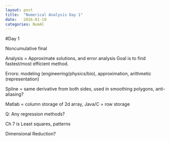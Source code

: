 ```yaml
---
layout: post
title:  "Numerical Analysis Day 1"
date:   2016-01-19
categories: NumAl
---
```

#Day 1

Noncumulative final

Analysis = Approximate solutions, and error analysis
Goal is to find fastest/most efficient method.

Errors: modeling (engineering/physics/bio), approximation, arithmetic (representation)

Spline = same derivative from both sides, used in smoothing polygons, anti-aliasing?

Matlab = column storage of 2d array, Java/C = row storage

Q: Any regression methods?

Ch 7 is Least squares, patterns

Dimensional Reduction?




